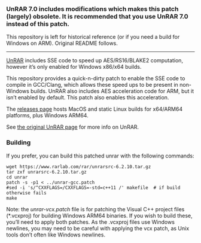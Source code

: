 ### UnRAR 7.0 includes modifications which makes this patch (largely) obsolete. It is recommended that you use UnRAR 7.0 instead of this patch.

This repository is left for historical reference (or if you need a build for Windows on ARM). Original README follows.



---



[UnRAR](https://www.rarlab.com/rar_add.htm) includes SSE code to speed up AES/RS16/BLAKE2 computation, however it’s only enabled for Windows x86/x64 builds.

This repository provides a quick-n-dirty patch to enable the SSE code to compile in GCC/Clang, which allows these speed ups to be present in non-Windows builds.
UnRAR also includes AES acceleration code for ARM, but it isn’t enabled by default. This patch also enables this acceleration.

The [releases page](https://github.com/animetosho/unrar-patch/releases) hosts MacOS and static Linux builds for x64/ARM64 platforms, plus Windows ARM64.

See [the original UnRAR page](https://www.rarlab.com/rar_add.htm) for more info on UnRAR.

### Building

If you prefer, you can build this patched unrar with the following commands:

```
wget https://www.rarlab.com/rar/unrarsrc-6.2.10.tar.gz
tar zxf unrarsrc-6.2.10.tar.gz
cd unrar
patch -s -p1 < ../unrar-gcc.patch
#sed -i 's/^CXXFLAGS=/CXXFLAGS=-std=c++11 /' makefile  # if build otherwise fails
make
```

Note: the *unrar-vcx.patch* file is for patching the Visual C++ project files (*.vcxproj) for building Windows ARM64 binaries. If you wish to build these, you’ll need to apply both patches. As the .vcxproj files use Windows newlines, you may need to be careful with applying the vcx patch, as Unix tools don’t often like Windows newlines.